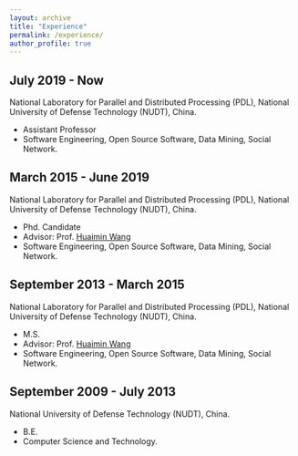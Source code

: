 ```yaml
---
layout: archive
title: "Experience"
permalink: /experience/
author_profile: true
---
```


## July 2019 - Now
National Laboratory for Parallel and Distributed Processing (PDL), National University of Defense Technology (NUDT), China.
* Assistant Professor
* Software Engineering, Open Source Software, Data Mining, Social Network. 

## March 2015 - June 2019
National Laboratory for Parallel and Distributed Processing (PDL), National University of Defense Technology (NUDT), China.
* Phd. Candidate
* Advisor: Prof. [Huaimin Wang](https://dblp.uni-trier.de/pers/hd/w/Wang:Huaimin)
* Software Engineering, Open Source Software, Data Mining, Social Network. 

## September 2013 - March 2015
National Laboratory for Parallel and Distributed Processing (PDL), National University of Defense Technology (NUDT), China. 
* M.S. 
* Advisor: Prof. [Huaimin Wang](https://dblp.uni-trier.de/pers/hd/w/Wang:Huaimin)
* Software Engineering, Open Source Software, Data Mining, Social Network. 

## September 2009 - July 2013
National University of Defense Technology (NUDT), China. 
* B.E. 
* Computer Science and Technology.
